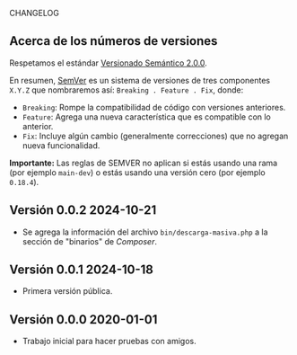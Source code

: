 CHANGELOG

## Acerca de los números de versiones

Respetamos el estándar [Versionado Semántico 2.0.0](https://semver.org/lang/es/).

En resumen, [SemVer](https://semver.org/) es un sistema de versiones de tres componentes `X.Y.Z`
que nombraremos así: ` Breaking . Feature . Fix `, donde:

- `Breaking`: Rompe la compatibilidad de código con versiones anteriores.
- `Feature`: Agrega una nueva característica que es compatible con lo anterior.
- `Fix`: Incluye algún cambio (generalmente correcciones) que no agregan nueva funcionalidad.

**Importante:** Las reglas de SEMVER no aplican si estás usando una rama (por ejemplo `main-dev`)
o estás usando una versión cero (por ejemplo `0.18.4`).

## Versión 0.0.2 2024-10-21

- Se agrega la información del archivo `bin/descarga-masiva.php` a la sección de "binarios" de *Composer*.

## Versión 0.0.1 2024-10-18

- Primera versión pública.

## Versión 0.0.0 2020-01-01

- Trabajo inicial para hacer pruebas con amigos.
